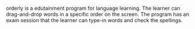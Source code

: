orderly is a edutainment program for language learning.  The learner can drag-and-drop words in a specific order on the screen.  The program has an exam session that the learner can type-in words and check the spellings.